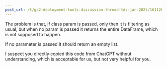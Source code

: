 ```yaml
---
post_url: /t/ga2-deployment-tools-discussion-thread-tds-jan-2025/161120/167
---
```

The problem is that, if class param is passed, only then it is filtering as usual, but when no param is passed it returns the entire DataFrame, which is not supposed to happen.

If no parameter is passed it should return an empty list.

I suspect you directly copied this code from ChatGPT without understanding, which is acceptable for us, but not very helpful for you.